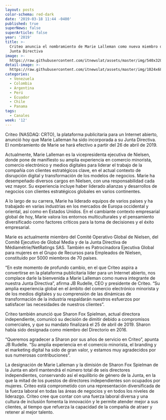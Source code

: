 ```yaml
---
layout: posts
color-schema: red-dark
date: '2019-03-18 11:44 -0400'
published: true
superNews: false
superArticle: false
year: '2019'
title: >-
  Criteo anuncia el nombramiento de Marie Lalleman como nueva miembro de su
  Junta Directiva
image: >-
  https://raw.githubusercontent.com/itnewslat/assets/master/img/540x320/Marie-Lalleman-p.jpg
detail-image: >-
  https://raw.githubusercontent.com/itnewslat/assets/master/img/1024x680/Marie-Lalleman-g.jpg
categories:
  - Venezuela
  - Colombia
  - Argentina
  - Perú
  - Ecuador
  - Chile
  - Panama
tags:
  - Canales
week: '12'
---
```

Criteo (NASDAQ: CRTO), la plataforma publicitaria para un Internet abierto, anunció hoy que Marie Lalleman ha sido incorporada a su Junta Directiva. El nombramiento de Marie se hará efectivo a partir del 26 de abril de 2019. 

Actualmente, Marie Lalleman es la vicepresidenta ejecutiva de Nielsen, donde pone de manifiesto su amplia experiencia en comercio minorista, comercio electrónico y medios digitales para liderar el trabajo de la compañía con clientes estratégicos clave, en el actual contexto de disrupción digital y transformación de los modelos de negocios. Marie ha desempeñado diversos cargos en Nielsen, con una responsabilidad cada vez mayor. Su experiencia incluye haber liderado alianzas y desarrollos de negocios con clientes estratégicos globales en varios continentes. 

A lo largo de su carrera, Marie ha liderado equipos de varios países y ha trabajado en varias industrias en los mercados de Europa occidental y oriental, así como en Estados Unidos. En el cambiante contexto empresarial global de hoy, Marie valora los entornos multiculturales y el pensamiento diversificado como factores críticos para la toma de decisiones y el éxito empresarial. 

Marie es actualmente miembro del Comité Operativo Global de Nielsen, del Comité Ejecutivo de Global Media y de la Junta Directiva de Médiamétrie/NetRatings SAS. También es Patrocinadora Ejecutiva Global para mujeres en el Grupo de Recursos para Empleados de Nielsen, constituido por 5000 miembros de 70 países. 

“En este momento de profundo cambio, en el que Criteo aspira a convertirse en la plataforma publicitaria líder para un Internet abierto, nos complace darle la bienvenida a Marie Lalleman como nueva integrante de nuestra Junta Directiva”, afirma JB Rudelle, CEO y presidente de Criteo. “Su amplia experiencia global en el ámbito del comercio electrónico minorista y de los medios digitales y su comprensión de las dinámicas de transformación de la industria respaldarán nuestros esfuerzos por satisfacer las necesidades de nuestros clientes”. 

Criteo también anunció que Sharon Fox Spielman, actual directora independiente, comunicó su decisión de dimitir debido a compromisos comerciales, y que su mandato finalizará el 25 de abril de 2019. Sharon había sido designada como miembro del Directorio en 2016. 

“Queremos agradecer a Sharon por sus años de servicio en Criteo”, apunta JB Rudelle. “Su amplia experiencia en el comercio minorista, el branding y el marketing digital ha sido de gran valor, y estamos muy agradecidos por sus numerosas contribuciones”. 

La designación de Marie Lalleman y la dimisión de Sharon Fox Spielman de la Junta en abril mantendrá el número total de seis directores independientes, conservando así el equilibrio de género de la Junta, en la que la mitad de los puestos de directores independientes son ocupados por mujeres. Criteo está comprometido con una representación diversificada de la fuerza laboral en todas las áreas de negocios y en todos los niveles de liderazgo. Criteo cree que contar con una fuerza laboral diversa y una cultura de inclusión fomenta la innovación y le permite atender mejor a sus clientes, al tiempo que refuerza la capacidad de la compañía de atraer y retener al mejor talento.
